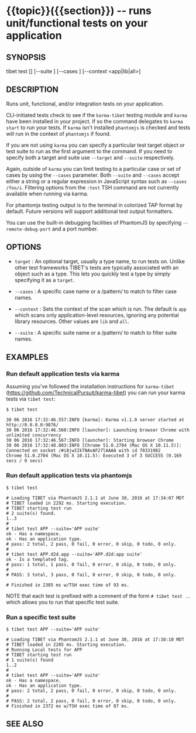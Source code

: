 {{topic}}({{section}}) -- runs unit/functional tests on your application
=============================================

## SYNOPSIS

tibet test [<target>] [--suite <filter>] [--cases <filter>] [--context <app|lib|all>]

## DESCRIPTION

Runs unit, functional, and/or integration tests on your application.

CLI-initiated tests check to see if the `karma-tibet` testing module and `karma`
have been installed in your project. If so the command delegates to `karma
start` to run your tests. If `karma` isn't installed `phantomjs` is checked and
tests will run in the context of `phantomjs` if found.

If you are not using `karma` you can specify a particular test target object or
test suite to run as the first argument to the command. If you need to specify
both a target and suite use `--target` and `--suite` respectively.

Again, outside of `karma` you can limit testing to a particular case or set of
cases by using the `--cases` parameter. Both `--suite` and `--cases` accept
either a string or a regular expression in JavaScript syntax such as `--cases
/foo/i`. Filtering options from the `:test` TSH command are not currently
available when running via karma.

For phantomjs testing output is to the terminal in colorized TAP format by default.
Future versions will support additional test output formatters.

You can use the built-in debugging facilities of PhantomJS by
specifying `--remote-debug-port` and a port number.

## OPTIONS

  * `target` :
    An optional target, usually a type name, to run tests on. Unlike other test
frameworks TIBET's tests are typically associated with an object such as a type.
This lets you quickly test a type by simply specifying it as a `target`.

  * `--cases` :
    A specific case name or a /pattern/ to match to filter case names.

  * `--context` :
    Sets the context of the scan which is run. The default is `app`
which scans only application-level resources, ignoring any potential library
resources. Other values are `lib` and `all`.

  * `--suite` :
    A specific suite name or a /pattern/ to match to filter suite names.

## EXAMPLES

### Run default application tests via karma

Assuming you've followed the installation instructions for `karma-tibet` (https://github.com/TechnicalPursuit/karma-tibet) you can run your karma tests via `tibet test`:

    $ tibet test

    30 06 2016 17:32:46.557:INFO [karma]: Karma v1.1.0 server started at http://0.0.0.0:9876/
    30 06 2016 17:32:46.560:INFO [launcher]: Launching browser Chrome with unlimited concurrency
    30 06 2016 17:32:46.567:INFO [launcher]: Starting browser Chrome
    30 06 2016 17:32:48.803:INFO [Chrome 51.0.2704 (Mac OS X 10.11.5)]: Connected on socket /#i8jwIIkTNAvAF27lAAAA with id 70331982
    Chrome 51.0.2704 (Mac OS X 10.11.5): Executed 3 of 3 SUCCESS (0.169 secs / 0 secs)

### Run default application tests via phantomjs

    $ tibet test

    # Loading TIBET via PhantomJS 2.1.1 at June 30, 2016 at 17:34:07 MDT
    # TIBET loaded in 2292 ms. Starting execution.
    # TIBET starting test run
    # 2 suite(s) found.
    1..3
    #
    # tibet test APP --suite='APP suite'
    ok - Has a namespace.
    ok - Has an application type.
    # pass: 2 total, 2 pass, 0 fail, 0 error, 0 skip, 0 todo, 0 only.
    #
    # tibet test APP.d2d.app --suite='APP.d2d:app suite'
    ok - Is a templated tag.
    # pass: 1 total, 1 pass, 0 fail, 0 error, 0 skip, 0 todo, 0 only.
    #
    # PASS: 3 total, 3 pass, 0 fail, 0 error, 0 skip, 0 todo, 0 only.

    # Finished in 2385 ms w/TSH exec time of 93 ms.

NOTE that each test is prefixed with a comment of the form `# tibet test ..`
which allows you to run that specific test suite.

### Run a specific test suite

    $ tibet test APP --suite='APP suite'

    # Loading TIBET via PhantomJS 2.1.1 at June 30, 2016 at 17:38:10 MDT
    # TIBET loaded in 2285 ms. Starting execution.
    # Running Local tests for APP
    # TIBET starting test run
    # 1 suite(s) found
    1..2
    #
    # tibet test APP --suite='APP suite'
    ok - Has a namespace.
    ok - Has an application type.
    # pass: 2 total, 2 pass, 0 fail, 0 error, 0 skip, 0 todo, 0 only.
    #
    # PASS: 2 total, 2 pass, 0 fail, 0 error, 0 skip, 0 todo, 0 only.
    # Finished in 2372 ms w/TSH exec time of 87 ms.


## SEE ALSO


